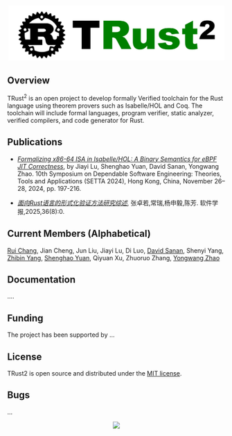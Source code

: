 <p align="center">
<img src="trust2logo.png" alt="TRust" width="500px"/>
</p>

## Overview

TRust<sup>2</sup> is an open project to develop formally Verified toolchain for the Rust language using theorem provers such as Isabelle/HOL and Coq. The toolchain will include formal languages, program verifier, static analyzer, verified compilers, and code generator for Rust. 

## Publications 

- *[Formalizing x86-64 ISA in Isabelle/HOL: A Binary Semantics for eBPF JIT Correctness](https://link.springer.com/chapter/10.1007/978-981-96-0602-3_11)*, by Jiayi Lu, Shenghao Yuan, David Sanan, Yongwang Zhao. 10th Symposium on Dependable Software Engineering: Theories, Tools and Applications (SETTA 2024), Hong Kong, China, November 26–28, 2024, pp. 197-216.

- *[面向Rust语言的形式化验证方法研究综述](https://www.jos.org.cn/jos/article/abstract/7353)*, 张卓若,常瑞,杨申毅,陈芳. 软件学报,2025,36(8):0. 

## Current Members (Alphabetical)

[Rui Chang](https://person.zju.edu.cn/changrui), Jian Cheng, Jun Liu, Jiayi Lu, Di Luo, [David Sanan](https://davidsanan.github.io/), Shenyi Yang, [Zhibin Yang](https://faculty.nuaa.edu.cn/yangzhibin/zh_CN/index.htm), [Shenghao Yuan](https://shenghaoyuan.github.io/), Qiyuan Xu, Zhuoruo Zhang, [Yongwang Zhao](https://lvpgroup.github.io/)


## Documentation

....


## Funding

The project has been supported by ...


## License 

TRust2 is open source and distributed under the [MIT license](LICENSE.md).

## Bugs 
...

<p align="center">
<a href="https://clustrmaps.com/site/1c34d" title="Visit tracker"><img src="//www.clustrmaps.com/map_v2.png?d=TTJIp2Z710NHOwDUNesA6uMqU3dX8kAJiL7b36c4rK0&cl=ffffff"></a>
</p>
